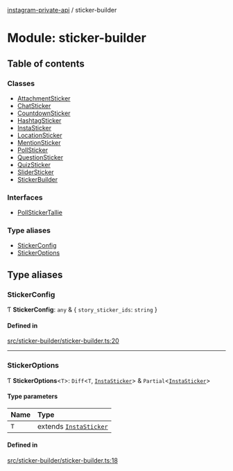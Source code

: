 [instagram-private-api](../README.md) / sticker-builder

# Module: sticker-builder

## Table of contents

### Classes

- [AttachmentSticker](../classes/sticker_builder/AttachmentSticker.md)
- [ChatSticker](../classes/sticker_builder/ChatSticker.md)
- [CountdownSticker](../classes/sticker_builder/CountdownSticker.md)
- [HashtagSticker](../classes/sticker_builder/HashtagSticker.md)
- [InstaSticker](../classes/sticker_builder/InstaSticker.md)
- [LocationSticker](../classes/sticker_builder/LocationSticker.md)
- [MentionSticker](../classes/sticker_builder/MentionSticker.md)
- [PollSticker](../classes/sticker_builder/PollSticker.md)
- [QuestionSticker](../classes/sticker_builder/QuestionSticker.md)
- [QuizSticker](../classes/sticker_builder/QuizSticker.md)
- [SliderSticker](../classes/sticker_builder/SliderSticker.md)
- [StickerBuilder](../classes/sticker_builder/StickerBuilder.md)

### Interfaces

- [PollStickerTallie](../interfaces/sticker_builder/PollStickerTallie.md)

### Type aliases

- [StickerConfig](sticker_builder.md#stickerconfig)
- [StickerOptions](sticker_builder.md#stickeroptions)

## Type aliases

### StickerConfig

Ƭ **StickerConfig**: `any` & { `story_sticker_ids`: `string`  }

#### Defined in

[src/sticker-builder/sticker-builder.ts:20](https://github.com/Nerixyz/instagram-private-api/blob/b3351b9/src/sticker-builder/sticker-builder.ts#L20)

___

### StickerOptions

Ƭ **StickerOptions**<`T`\>: `Diff`<`T`, [`InstaSticker`](../classes/sticker_builder/InstaSticker.md)\> & `Partial`<[`InstaSticker`](../classes/sticker_builder/InstaSticker.md)\>

#### Type parameters

| Name | Type |
| :------ | :------ |
| `T` | extends [`InstaSticker`](../classes/sticker_builder/InstaSticker.md) |

#### Defined in

[src/sticker-builder/sticker-builder.ts:18](https://github.com/Nerixyz/instagram-private-api/blob/b3351b9/src/sticker-builder/sticker-builder.ts#L18)
